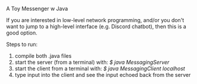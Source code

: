 A Toy Messenger w Java

If you are interested in low-level network programming, and/or you don't want to
jump to a high-level interface (e.g. Discord chatbot), then this is a good
option. 

Steps to run:
1. compile both .java files
2. start the server (from a terminal) with: _$ java MessagingServer_
3. start the client from a terminal with: _$ java MessagingClient localhost_
4. type input into the client and see the input echoed back from the server

